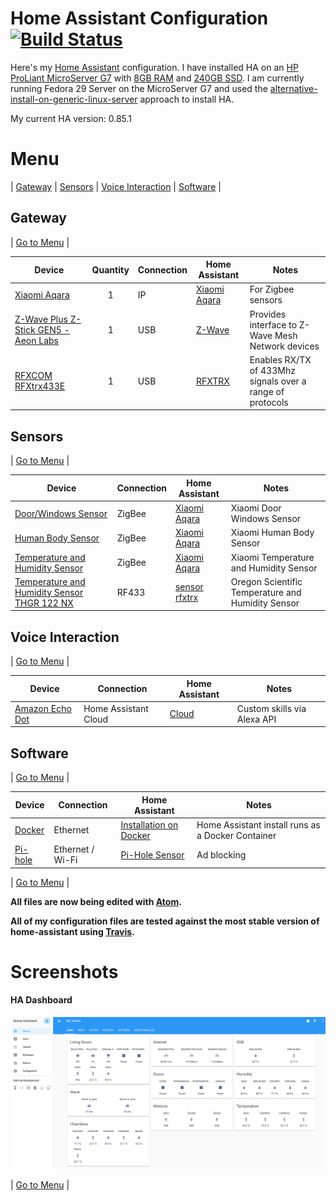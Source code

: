 # Home Assistant Configuration [![Build Status](https://travis-ci.org/lbtm/home-assistant-config.svg?branch=master)](https://travis-ci.org/lbtm/home-assistant-config) 

Here's my [Home Assistant](https://home-assistant.io/) configuration. I have installed HA on an [HP ProLiant MicroServer G7](https://amzn.to/2CXyVs0) with [8GB RAM](https://amzn.to/2TBaAxs) and [240GB SSD](https://amzn.to/2TyWfBR). I am currently running Fedora 29 Server on the MicroServer G7 and used the [alternative-install-on-generic-linux-server](https://www.home-assistant.io/hassio/installation/#alternative-install-on-generic-linux-server) approach to install HA.

My current HA version:  0.85.1


# <a name="menu">Menu</a>
 | [Gateway](#gateway) | [Sensors](#sensors) | [Voice Interaction](#voiceinteraction) | [Software](#software) |


## <a name="gateway">Gateway</a>

| [Go to Menu](#gateway) |

| Device  | Quantity | Connection | Home Assistant | Notes |
| ------------- | :---: | ------------- | ------------- | ------------- |
| [Xiaomi Aqara](http://bit.ly/2CXK3Fu) | 1 | IP | [Xiaomi Aqara](https://www.home-assistant.io/components/xiaomi_aqara/) | For Zigbee sensors|
| [Z-Wave Plus Z-Stick GEN5 - Aeon Labs](https://amzn.to/2TwgrEu) | 1 | USB | [Z-Wave](https://www.home-assistant.io/components/zwave/) | Provides interface to Z-Wave Mesh Network devices|
| [RFXCOM RFXtrx433E](http://bit.ly/2CWB8UH) | 1 | USB | [RFXTRX](https://www.home-assistant.io/components/rfxtrx/) | Enables RX/TX of 433Mhz signals over a range of protocols|


## <a name="sensors">Sensors</a>

| [Go to Menu](#Sensors) |

| Device | Connection | Home Assistant | Notes |
| ------------- | ------------- | ------------- | ------------- |
| [Door/Windows Sensor](http://bit.ly/2TCeK8w) | ZigBee | [Xiaomi Aqara](https://www.home-assistant.io/components/xiaomi_aqara/) | Xiaomi Door Windows Sensor|
| [Human Body Sensor](http://bit.ly/2CY3AVZ) | ZigBee | [Xiaomi Aqara](https://www.home-assistant.io/components/xiaomi_aqara/) | Xiaomi Human Body Sensor |
| [Temperature and Humidity Sensor ](http://bit.ly/2TCDA88) | ZigBee | [Xiaomi Aqara](https://www.home-assistant.io/components/xiaomi_aqara/) | Xiaomi Temperature and Humidity Sensor|
| [Temperature and Humidity Sensor THGR 122 NX](https://amzn.to/2CYorIW) | RF433 | [sensor rfxtrx](https://www.home-assistant.io/components/sensor.rfxtrx/) | Oregon Scientific Temperature and Humidity Sensor|


## <a name="voiceinteraction">Voice Interaction</a>

| [Go to Menu](#voiceinteraction) |

| Device | Connection | Home Assistant | Notes |
| ------------- | ------------- | ------------- | ------------- |
| [Amazon Echo Dot](https://amzn.to/2TH6xjv) | Home Assistant Cloud | [Cloud](https://www.home-assistant.io/components/cloud/) | Custom skills via Alexa API|


## <a name="software">Software</a>

| [Go to Menu](#menu) |

| Device  | Connection | Home Assistant | Notes |
| ------------- | ------------- | ------------- | ------------- |
| [Docker](https://www.docker.com) | Ethernet | [Installation on Docker](https://www.home-assistant.io/docs/installation/docker/) | Home Assistant install runs as a Docker Container |
| [Pi-hole](https://pi-hole.net) | Ethernet / Wi-Fi | [Pi-Hole Sensor](https://www.home-assistant.io/components/sensor.pi_hole/) | Ad blocking |


| [Go to Menu](#menu) |


**All files are now being edited with [Atom](https://atom.io/).**

**All of my configuration files are tested against the most stable version of home-assistant using [Travis](https://travis-ci.org/lbtm/home-assistant-config).**

# Screenshots
#### HA Dashboard
![Home](screenshots/HAHome.png)

| [Go to Menu](#menu) |

